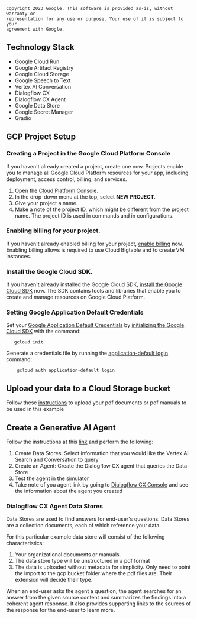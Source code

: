 ```
Copyright 2023 Google. This software is provided as-is, without warranty or
representation for any use or purpose. Your use of it is subject to your
agreement with Google.
```
## Technology Stack
- Google Cloud Run
- Google Artifact Registry
- Google Cloud Storage
- Google Speech to Text
- Vertex AI Conversation
- Dialogflow CX
- Dialogflow CX Agent
- Google Data Store
- Google Secret Manager
- Gradio

## GCP Project Setup

### Creating a Project in the Google Cloud Platform Console

If you haven't already created a project, create one now. Projects enable you to
manage all Google Cloud Platform resources for your app, including deployment,
access control, billing, and services.

1. Open the [Cloud Platform Console][cloud-console].
2. In the drop-down menu at the top, select **NEW PROJECT**.
3. Give your project a name.
4. Make a note of the project ID, which might be different from the project
   name. The project ID is used in commands and in configurations.

[cloud-console]: https://console.cloud.google.com/

### Enabling billing for your project.

If you haven't already enabled billing for your project, [enable
billing][enable-billing] now. Enabling billing allows is required to use Cloud
Bigtable and to create VM instances.

[enable-billing]: https://console.cloud.google.com/project/_/settings

### Install the Google Cloud SDK.

If you haven't already installed the Google Cloud SDK, [install the Google
Cloud SDK][cloud-sdk] now. The SDK contains tools and libraries that enable you
to create and manage resources on Google Cloud Platform.

[cloud-sdk]: https://cloud.google.com/sdk/

### Setting Google Application Default Credentials

Set your [Google Application Default
Credentials][application-default-credentials] by [initializing the Google Cloud
SDK][cloud-sdk-init] with the command:

```
   gcloud init
```

Generate a credentials file by running the
[application-default login](https://cloud.google.com/sdk/gcloud/reference/auth/application-default/login)
command:

```
    gcloud auth application-default login
```

[cloud-sdk-init]: https://cloud.google.com/sdk/docs/initializing

[application-default-credentials]: https://developers.google.com/identity/protocols/application-default-credentials

## Upload your data to a Cloud Storage bucket
Follow these [instructions][instructions] to upload your pdf documents 
or pdf manuals to be used in this example

[instructions]:https://cloud.google.com/storage/docs/uploading-objects
 
## Create a Generative AI Agent
Follow the instructions at this [link][link] and perform the following:
1. Create Data Stores: Select information that you would like the Vertex AI Search and Conversation to query
2. Create an Agent: Create the Dialogflow CX agent that queries the Data Store
3. Test the agent in the simulator
4. Take note of you agent link by going to [Dialogflow CX Console][Dialogflow CX Console] and see the information about the agent you created

[link]: https://cloud.google.com/generative-ai-app-builder/docs/a
[Dialogflow CX Console]:https://cloud.google.com/dialogflow/cx/docs/concept/console#agent

### Dialogflow CX Agent Data Stores
Data Stores are used to find answers for end-user's questions. 
Data Stores are a collection documents, each of which reference your data.

For this particular example data store will consist of the following characteristics:
1. Your organizational documents or manuals.  
2. The data store type will be unstructured in a pdf format
3. The data is uploaded without metadata for simplicity.
Only need to point the import to the gcp bucket folder where the pdf files are. 
Their extension will decide their type.

When an end-user asks the agent a question, the agent searches for an answer from the 
given source content and summarizes the findings into a coherent agent response. 
It also provides supporting links to the sources of the response for the end-user to learn more. 



